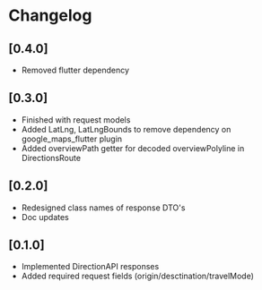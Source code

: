 # Changelog

## [0.4.0]

* Removed flutter dependency

## [0.3.0]

* Finished with request models
* Added LatLng, LatLngBounds to remove dependency on google_maps_flutter plugin
* Added overviewPath getter for decoded overviewPolyline in DirectionsRoute

## [0.2.0]

* Redesigned class names of response DTO's
* Doc updates

## [0.1.0]

* Implemented DirectionAPI responses
* Added required request fields (origin/desctination/travelMode)
